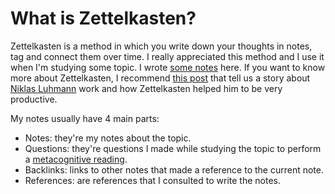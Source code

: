 # What is Zettelkasten?

Zettelkasten is a method in which you write down your thoughts in notes, tag and connect them over time. I really appreciated this method and I use it when I'm studying some topic. I wrote [some notes](/zettelkasten/zettelkasten) here. If you want to know more about Zettelkasten, I recommend [this post](https://writingcooperative.com/zettelkasten-how-one-german-scholar-was-so-freakishly-productive-997e4e0ca125) that tell us a story about [Niklas Luhmann](https://en.wikipedia.org/wiki/Niklas_Luhmann) work and how Zettelkasten helped him to be very productive.

My notes usually have 4 main parts:

- Notes: they're my notes about the topic.
- Questions: they're questions I made while studying the topic to perform a [metacognitive reading](/zettelkasten/reading-metacognitively).
- Backlinks: links to other notes that made a reference to the current note.
- References: are references that I consulted to write the notes.
